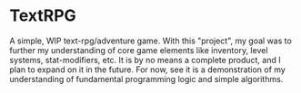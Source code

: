 # TextRPG
A simple, WIP text-rpg/adventure game. With this "project", my goal was to further my understanding of core game elements like inventory, level systems, stat-modifiers, etc. It is by no means a complete product, and I plan to expand on it in the future. For now, see it is a demonstration of my understanding of fundamental programming logic and simple algorithms.
